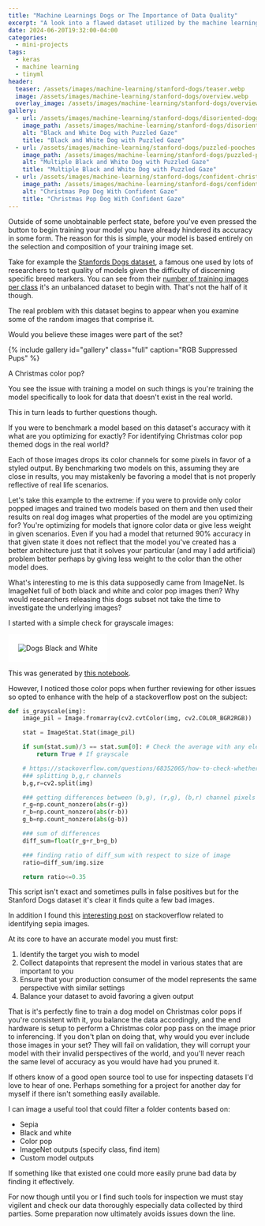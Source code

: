 ```yaml
---
title: "Machine Learnings Dogs or The Importance of Data Quality"
excerpt: "A look into a flawed dataset utilized by the machine learning community"
date: 2024-06-20T19:32:00-04:00
categories:
  - mini-projects
tags:
  - keras
  - machine learning
  - tinyml
header:
  teaser: /assets/images/machine-learning/stanford-dogs/teaser.webp
  image: /assets/images/machine-learning/stanford-dogs/overview.webp
  overlay_image: /assets/images/machine-learning/stanford-dogs/overview.webp
gallery:
  - url: /assets/images/machine-learning/stanford-dogs/disoriented-doggo.webp
    image_path: /assets/images/machine-learning/stanford-dogs/disoriented-doggo.webp
    alt: "Black and White Dog with Puzzled Gaze"
    title: "Black and White Dog with Puzzled Gaze"
  - url: /assets/images/machine-learning/stanford-dogs/puzzled-pooches.webp
    image_path: /assets/images/machine-learning/stanford-dogs/puzzled-pooches.webp
    alt: "Multiple Black and White Dog with Puzzled Gaze"
    title: "Multiple Black and White Dog with Puzzled Gaze"
  - url: /assets/images/machine-learning/stanford-dogs/confident-christmas-dog.webp
    image_path: /assets/images/machine-learning/stanford-dogs/confident-christmas-dog.webp
    alt: "Christmas Pop Dog With Confident Gaze"
    title: "Christmas Pop Dog With Confident Gaze"
---
```


Outside of some unobtainable perfect state, before you've even pressed the button to begin training your model you have already hindered its accuracy in some form. The reason for this is simple, your model is based entirely on the selection and composition of your training image set.

Take for example the [Stanfords Dogs dataset](http://vision.stanford.edu/aditya86/ImageNetDogs/), a famous one used by lots of researchers to test quality of models given the difficulty of discerning specific breed markers. You can see from their [number of training images per class](http://vision.stanford.edu/aditya86/ImageNetDogs/bar_graph_full.png) it's an unbalanced dataset to begin with. That's not the half of it though.

The real problem with this dataset begins to appear when you examine some of the random images that comprise it.

Would you believe these images were part of the set?

{% include gallery id="gallery" class="full" caption="RGB Suppressed Pups" %}

A Christmas color pop?

You see the issue with training a model on such things is you're training the model specifically to look for data that doesn't exist in the real world.

This in turn leads to further questions though.

If you were to benchmark a model based on this dataset's accuracy with it what are you optimizing for exactly? For identifying Christmas color pop themed dogs in the real world? 

Each of those images drops its color channels for some pixels in favor of a styled output. By benchmarking two models on this, assuming they are close in results, you may mistakenly be favoring a model that is not properly reflective of real life scenarios. 

Let's take this example to the extreme: if you were to provide only color popped images and trained two models based on them and then used their results on real dog images what properties of the model are you optimizing for? 
You're optimizing for models that ignore color data or give less weight in given scenarios. Even if you had a model that returned 90% accuracy in that given state it does not reflect that the model you've created has a better architecture just that it solves your particular (and may I add artificial) problem better perhaps by giving less weight to the color than the other model does.

What's interesting to me is this data supposedly came from ImageNet. Is ImageNet full of both black and white and color pop images then? Why would researchers releasing this dogs subset not take the time to investigate the underlying images?

I started with a simple check for grayscale images:

<img src="{{ site.url }}{{ site.baseurl }}/assets/images/machine-learning/stanford-dogs/black-and-white-dogs.webp" alt="Dogs Black and White" style="padding: 20px; background-color: #FFF;">

This was generated by [this notebook](https://github.com/Timo614/machine-learning/blob/main/stanford_dogs_b_and_w.ipynb).

However, I noticed those color pops when further reviewing for other issues so opted to enhance with the help of a stackoverflow post on the subject:
```py
def is_grayscale(img):    
    image_pil = Image.fromarray(cv2.cvtColor(img, cv2.COLOR_BGR2RGB))

    stat = ImageStat.Stat(image_pil)

    if sum(stat.sum)/3 == stat.sum[0]: # Check the average with any element value
        return True # If grayscale

    # https://stackoverflow.com/questions/68352065/how-to-check-whether-a-jpeg-image-is-color-or-grayscale-using-only-python-pil
    ### splitting b,g,r channels
    b,g,r=cv2.split(img)

    ### getting differences between (b,g), (r,g), (b,r) channel pixels
    r_g=np.count_nonzero(abs(r-g))
    r_b=np.count_nonzero(abs(r-b))
    g_b=np.count_nonzero(abs(g-b))

    ### sum of differences
    diff_sum=float(r_g+r_b+g_b)

    ### finding ratio of diff_sum with respect to size of image
    ratio=diff_sum/img.size

    return ratio<=0.35
```

This script isn't exact and sometimes pulls in false positives but for the Stanford Dogs dataset it's clear it finds quite a few bad images.

In addition I found this [interesting post](https://stackoverflow.com/a/59891711) on stackoverflow related to identifying sepia images.

At its core to have an accurate model you must first:
1. Identify the target you wish to model
2. Collect datapoints that represent the model in various states that are important to you
3. Ensure that your production consumer of the model represents the same perspective with similar settings
4. Balance your dataset to avoid favoring a given output

That is it's perfectly fine to train a dog model on Christmas color pops if you're consistent with it, you balance the data accordingly, and the end hardware is setup to perform a Christmas color pop pass on the image prior to inferencing. If you don't plan on doing that, why would you ever include those images in your set? They will fail on validation, they will corrupt your model with their invalid perspectives of the world, and you'll never reach the same level of accuracy as you would have had you pruned it.

If others know of a good open source tool to use for inspecting datasets I'd love to hear of one. Perhaps something for a project for another day for myself if there isn't something easily available. 

I can image a useful tool that could filter a folder contents based on:
- Sepia
- Black and white
- Color pop
- ImageNet outputs (specify class, find item)
- Custom model outputs

If something like that existed one could more easily prune bad data by finding it effectively. 

For now though until you or I find such tools for inspection we must stay vigilent and check our data thoroughly especially data collected by third parties. Some preparation now ultimately avoids issues down the line.